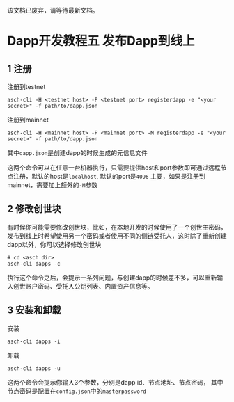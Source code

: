该文档已废弃，请等待最新文档。
# Dapp开发教程五 发布Dapp到线上

## 1 注册

注册到testnet

```
asch-cli -H <testnet host> -P <testnet port> registerdapp -e "<your secret>" -f path/to/dapp.json
```

注册到mainnet

```
asch-cli -H <mainnet host> -P <mainnet port> -M registerdapp -e "<your secret>" -f path/to/dapp.json
```

其中```dapp.json```是创建dapp的时候生成的元信息文件

这两个命令可以在任意一台机器执行，只需要提供host和port参数即可通过远程节点注册，默认的host是```localhost```, 默认的port是```4096```
主要，如果是注册到mainnet，需要加上额外的```-M```参数

## 2 修改创世块

有时候你可能需要修改创世块，比如，在本地开发的时候使用了一个创世主密码，发布到线上时希望使用另一个密码或者使用不同的侧链受托人，这时除了重新创建dapp以外，你可以选择修改创世块

```
# cd <asch dir>
asch-cli dapps -c
```

执行这个命令之后，会提示一系列问题，与创建dapp的时候差不多，可以重新输入创世账户密码、受托人公钥列表、内置资产信息等。

## 3 安装和卸载

安装

```
asch-cli dapps -i
```

卸载

```
asch-cli dapps -u
```

这两个命令会提示你输入3个参数，分别是dapp id、节点地址、节点密码， 其中节点密码是配置在```config.json```中的```masterpassword```